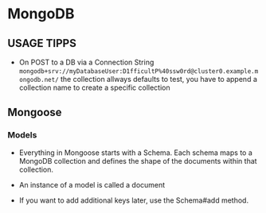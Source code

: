 # MongoDB

## USAGE TIPPS
- On POST to a DB via a Connection String `mongodb+srv://myDatabaseUser:D1fficultP%40ssw0rd@cluster0.example.mongodb.net/` the collection allways defaults to test, you have to append a collection name to create a specific collection

## Mongoose

### Models

- Everything in Mongoose starts with a Schema. Each schema maps to a MongoDB collection and defines the shape of the documents within that collection.

- An instance of a model is called a document
- If you want to add additional keys later, use the Schema#add method.